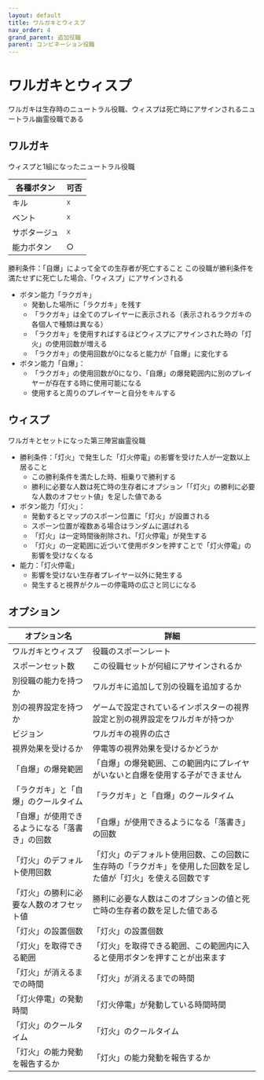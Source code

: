 ```yaml
---
layout: default
title: ワルガキとウィスプ
nav_order: 4
grand_parent: 追加役職
parent: コンビネーション役職
---
```


# ワルガキとウィスプ

ワルガキは生存時のニュートラル役職、ウィスプは死亡時にアサインされるニュートラル幽霊役職である

## ワルガキ

ウィスプと1組になったニュートラル役職

|  各種ボタン |  可否  |
| ---- | ---- |
|  キル  | ☓ |
|  ベント  | ☓ |
|  サボタージュ  | ☓ |
|  能力ボタン  | ○ |

勝利条件：「自爆」によって全ての生存者が死亡すること
この役職が勝利条件を満たせずに死亡した場合、「ウィスプ」にアサインされる
 - ボタン能力「ラクガキ」
   - 発動した場所に「ラクガキ」を残す
   - 「ラクガキ」は全てのプレイヤーに表示される（表示されるラクガキの各個人で種類は異なる）
   - 「ラクガキ」を使用すればするほどウィスプにアサインされた時の「灯火」の使用回数が増える
   - 「ラクガキ」の使用回数が0になると能力が「自爆」に変化する
- ボタン能力「自爆」：
  - 「ラクガキ」の使用回数が0になり、「自爆」の爆発範囲内に別のプレイヤーが存在する時に使用可能になる
  - 使用すると周りのプレイヤーと自分をキルする


## ウィスプ
ワルガキとセットになった第三陣営幽霊役職
- 勝利条件：「灯火」で発生した「灯火停電」の影響を受けた人が一定数以上居ること
  - この勝利条件を満たした時、相乗りで勝利する
  - 勝利に必要な人数は死亡時の生存者にオプション「「灯火」の勝利に必要な人数のオフセット値」を足した値である
- ボタン能力「灯火」：
  - 発動するとマップのスポーン位置に「灯火」が設置される
  - スポーン位置が複数ある場合はランダムに選ばれる
  - 「灯火」は一定時間後削除され、「灯火停電」が発生する
  - 「灯火」の一定範囲に近づいて使用ボタンを押すことで「灯火停電」の影響を受けなくなる
- 能力：「灯火停電」
  - 影響を受けない生存者プレイヤー以外に発生する
  - 発生すると視界がクルーの停電時の広さと同じになる


## オプション

|  オプション名 |  詳細  |
| ---- | ---- |
|  ワルガキとウィスプ  | 役職のスポーンレート |
|  スポーンセット数  | この役職セットが何組にアサインされるか |
|  別役職の能力を持つか  | ワルガキに追加して別の役職を追加するか |
|  別の視界設定を持つか  |  ゲームで設定されているインポスターの視界設定と別の視界設定をワルガキが持つか  |
|  ビジョン  |  ワルガキの視界の広さ  |
|  視界効果を受けるか  |  停電等の視界効果を受けるかどうか  |
|  「自爆」の爆発範囲  | 「自爆」の爆発範囲、この範囲内にプレイヤがいないと自爆を使用する子ができません |
|  「ラクガキ」と「自爆」のクールタイム | 「ラクガキ」と「自爆」のクールタイム |
|  「自爆」が使用できるようになる「落書き」の回数  | 「自爆」が使用できるようになる「落書き」の回数 |
|  「灯火」のデフォルト使用回数  | 「灯火」のデフォルト使用回数、この回数に生存時の「ラクガキ」を使用した回数を足した値が「灯火」を使える回数です |
|  「灯火」の勝利に必要な人数のオフセット値  | 勝利に必要な人数はこのオプションの値と死亡時の生存者の数を足した値である |
|  「灯火」の設置個数  | 「灯火」の設置個数 |
|  「灯火」を取得できる範囲  | 「灯火」を取得できる範囲、この範囲内に入ると使用ボタンを押すことが出来ます |
|  「灯火」が消えるまでの時間  | 「灯火」が消えるまでの時間 |
|  「灯火停電」の発動時間  | 「灯火停電」が発動している時間時間 |
|  「灯火」のクールタイム  | 「灯火」のクールタイム |
|  「灯火」の能力発動を報告するか  | 「灯火」の能力発動を報告するか |
